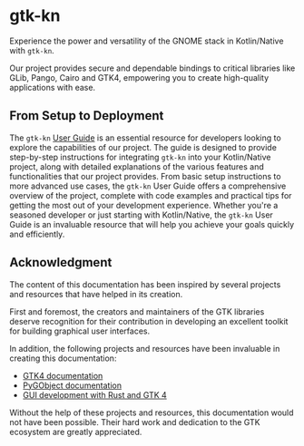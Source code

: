 # gtk-kn

Experience the power and versatility of the GNOME stack in Kotlin/Native with ``gtk-kn``.

Our project provides secure and dependable bindings to critical libraries like GLib, Pango, Cairo and GTK4, empowering
you to create high-quality applications with ease.

## From Setup to Deployment

The `gtk-kn` [User Guide](user-guide/introduction.md) is an essential resource for developers looking to explore the
capabilities of our project. The guide is designed to provide step-by-step instructions for integrating `gtk-kn` into
your Kotlin/Native project, along with detailed explanations of the various features and functionalities that our
project provides. From basic setup instructions to more advanced use cases, the `gtk-kn` User Guide offers a
comprehensive overview of the project, complete with code examples and practical tips for getting the most out of your
development experience. Whether you're a seasoned developer or just starting with Kotlin/Native, the `gtk-kn` User Guide
is an invaluable resource that will help you achieve your goals quickly and efficiently.

## Acknowledgment

The content of this documentation has been inspired by several projects and resources that have helped in its creation.

First and foremost, the creators and maintainers of the GTK libraries deserve recognition for their contribution in
developing an excellent toolkit for building graphical user interfaces.

In addition, the following projects and resources have been invaluable in creating this documentation:

- [GTK4 documentation](https://docs.gtk.org/gtk4/)
- [PyGObject documentation](https://pygobject.readthedocs.io/en/latest/)
- [GUI development with Rust and GTK 4](https://gtk-rs.org/gtk4-rs/git/book/)

Without the help of these projects and resources, this documentation would not have been possible. Their hard work and
dedication to the GTK ecosystem are greatly appreciated.
